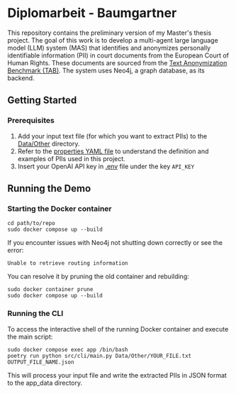 # Diplomarbeit - Baumgartner

This repository contains the preliminary version of my Master's thesis project. The goal of this work is to develop a multi-agent large language model (LLM) system (MAS) that identifies and anonymizes personally identifiable information (PII) in court documents from the European Court of Human Rights. These documents are sourced from the [Text Anonymization Benchmark (TAB)](https://arxiv.org/abs/2202.00443). The system uses Neo4j, a graph database, as its backend.


## Getting Started
### Prerequisites

1. Add your input text file (for which you want to extract PIIs) to the [Data/Other](Data/Other) directory.
2. Refer to the [properties YAML file](entity_description/properties.yml) to understand the definition and examples of PIIs used in this project.
3. Insert your OpenAI API key in [.env](.env) file under the key `API_KEY`


## Running the Demo
### Starting the Docker container

```console
cd path/to/repo
sudo docker compose up --build
```

If you encounter issues with Neo4j not shutting down correctly or see the error:
```console
Unable to retrieve routing information
```

You can resolve it by pruning the old container and rebuilding:

```console
sudo docker container prune
sudo docker compose up --build
```

### Running the CLI
To access the interactive shell of the running Docker container and execute the main script:
```
sudo docker compose exec app /bin/bash
poetry run python src/cli/main.py Data/Other/YOUR_FILE.txt OUTPUT_FILE_NAME.json
```

This will process your input file and write the extracted PIIs in JSON format to the app_data directory.
